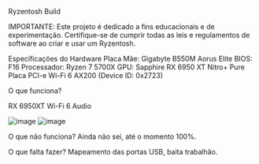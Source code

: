 Ryzentosh Build

IMPORTANTE: Este projeto é dedicado a fins educacionais e de experimentação. Certifique-se de cumprir todas as leis e regulamentos de software ao criar e usar um Ryzentosh.

Especificações do Hardware
Placa Mãe: Gigabyte B550M Aorus Elite
BIOS: F16
Processador: Ryzen 7 5700X
GPU: Sapphire RX 6950 XT Nitro+ Pure
Placa PCI-e Wi-Fi 6 AX200 (Device ID: 0x2723)

O que funciona?

RX 6950XT
Wi-Fi 6
Audio

![image](https://github.com/lguilherme44/Ryzentosh-Ryzen-5700X-RX-6950XT/assets/18725901/ed575ed7-6241-4b13-8289-a6c9c6d51325)
![image](https://github.com/lguilherme44/Ryzentosh-Ryzen-5700X-RX-6950XT/assets/18725901/ab154eac-2600-46e9-bbab-4283fc10606b)

O que não funciona?
Ainda não sei, até o momento 100%.

O que falta fazer?
Mapeamento das portas USB, baita trabalhão.
